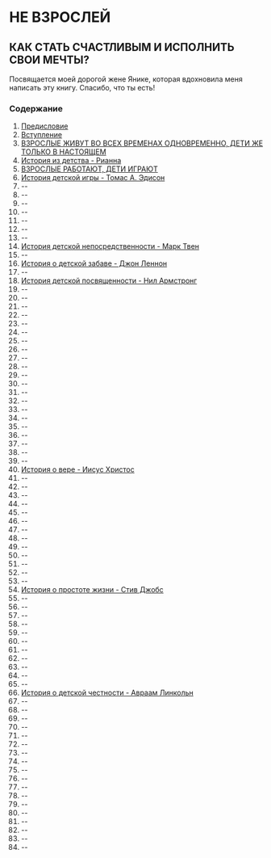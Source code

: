 # НЕ ВЗРОСЛЕЙ
## КАК СТАТЬ СЧАСТЛИВЫМ И ИСПОЛНИТЬ СВОИ МЕЧТЫ?

Посвящается моей дорогой жене Янике, которая вдохновила меня написать эту книгу. Спасибо, что ты есть!

### Содержание

1. [Предисловие](01.md)
2. [Вступление](02.md)
3. [ВЗРОСЛЫЕ ЖИВУТ ВО ВСЕХ ВРЕМЕНАХ ОДНОВРЕМЕННО, ДЕТИ ЖЕ ТОЛЬКО В НАСТОЯЩЕМ](03.md)
4. [История из детства - Рианна](04.md)
5. [ВЗРОСЛЫЕ РАБОТАЮТ, ДЕТИ ИГРАЮТ](05.md)
6. [История детской игры - Томас А. Эдисон](06.md)
7. --
8. --
9. --
10. --
11. --
12. --
13. --
14. [История детской непосредственности - Марк Твен](14.md)
15. --
16. [История о детской забаве - Джон Леннон](16.md)
17. --
18. [История детской посвященности - Нил Армстронг](18.md)
19. --
20. --
21. --
22. --
23. --
24. --
25. --
26. --
27. --
28. --
29. --
30. --
31. --
32. --
33. --
34. --
35. --
36. --
37. --
38. --
39. --
40. [История о вере - Иисус Христос](40.md)
41. --
42. --
43. --
44. --
45. --
46. --
47. --
48. --
49. --
50. --
51. --
52. --
53. --
54. [История о простоте жизни - Стив Джобс](54.md)
55. --
56. --
57. --
58. --
59. --
60. --
61. --
62. --
63. --
64. --
65. --
66. [История о детской честности - Авраам Линкольн](66.md)
67. --
68. --
69. --
70. --
71. --
72. --
73. --
74. --
75. --
76. --
77. --
78. --
79. --
80. --
81. --
82. --
83. --
84. --
